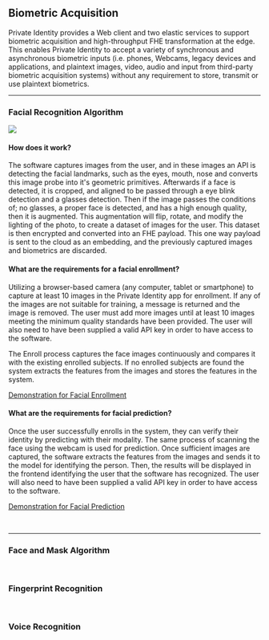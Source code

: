 ## Biometric Acquisition

Private Identity provides a Web client and two elastic services to support biometric acquisition and high-throughput FHE transformation at the edge. This enables Private Identity to accept a variety of synchronous and asynchronous biometric inputs (i.e. phones, Webcams, legacy devices and applications, and plaintext images, video, audio and input from third-party biometric acquisition systems) without any requirement to store, transmit or use plaintext biometrics.

***

### Facial Recognition Algorithm

![](https://github.com/openinfer/PrivateIdentity/blob/master/images/White%20Paper%20(8).png)

#### How does it work?



The software captures images from the user, and in these images an API is detecting the facial landmarks, such as the eyes, mouth, nose and converts this image probe into it's geometric primitives. Afterwards if a face is detected, it is cropped, and aligned to be passed through a eye blink detection and a glasses detection. Then if the image passes the conditions of; no glasses, a proper face is detected, and has a high enough quality, then it is augmented. This augmentation will flip, rotate, and modify the lighting of the photo, to create a dataset of images for the user. This dataset is then encrypted and converted into an FHE payload. This one way payload is sent to the cloud as an embedding, and the previously captured images and biometrics are discarded. 

#### What are the requirements for a facial enrollment?

Utilizing a browser-based camera (any computer, tablet or smartphone) to capture at least 10 images in the Private Identity app for enrollment. If any of the images are not suitable for training, a message is returned and the image is removed. The user must add more images until at least 10 images meeting the minimum quality standards have been provided. The user will also need to have been supplied a valid API key in order to have access to the software.

The Enroll process captures the face images continuously and compares it with the existing enrolled subjects. If no enrolled subjects are found the system extracts the features from the images and stores the features in the system.

[Demonstration for Facial Enrollment](https://youtu.be/_MxgytMoMus)

#### What are the requirements for facial prediction?

Once the user successfully enrolls in the system, they can verify their identity by predicting with their modality. The same process of scanning the face using the webcam is used for prediction. Once sufficient images are captured, the software extracts the features from the images and sends it to the model for identifying the person. Then, the results will be displayed in the frontend identifying the user that the software has recognized. The user will also need to have been supplied a valid API key in order to have access to the software.

[Demonstration for Facial Prediction](https://youtu.be/lfaCKwHxgUM)

</br>

***

### Face and Mask Algorithm 
</br>

### Fingerprint Recognition
</br>

### Voice Recognition
</br>
